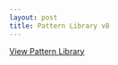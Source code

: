 ```yaml
---
layout: post
title: Pattern Library v8
---
```


[View Pattern Library](http://unibz.github.io/pattern-library/v8/)